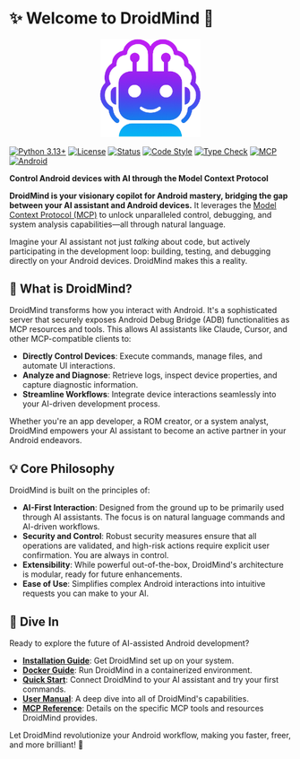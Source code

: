 # ✨ Welcome to DroidMind 🤖

<p align="center">
  <img src="assets/images/logo_neon_glow_icon.png" alt="DroidMind Logo" width="180" />
</p>

[![Python 3.13+](https://img.shields.io/badge/python-3.13+-9D00FF.svg?style=for-the-badge&logo=python&logoColor=white)](https://www.python.org/downloads/)
[![License](https://img.shields.io/badge/license-Apache_2.0-FF00FF.svg?style=for-the-badge&logo=apache&logoColor=white)](license.md)
[![Status](https://img.shields.io/badge/status-active_development-39FF14.svg?style=for-the-badge&logo=githubactions&logoColor=white)](plan.md)
[![Code Style](https://img.shields.io/badge/code_style-ruff-00FFFF.svg?style=for-the-badge&logo=ruff&logoColor=white)](https://github.com/astral-sh/ruff)
[![Type Check](https://img.shields.io/badge/type_check-pyright-FFBF00.svg?style=for-the-badge&logo=typescript&logoColor=white)](https://github.com/microsoft/pyright)
[![MCP](https://img.shields.io/badge/protocol-MCP-E6E6FA.svg?style=for-the-badge&logo=anthropic&logoColor=white)](https://modelcontextprotocol.io/)
[![Android](https://img.shields.io/badge/platform-android-A4C639.svg?style=for-the-badge&logo=android&logoColor=white)](https://www.android.com/)

**Control Android devices with AI through the Model Context Protocol**

**DroidMind is your visionary copilot for Android mastery, bridging the gap between your AI assistant and Android devices.** It leverages the [Model Context Protocol (MCP)](https://modelcontextprotocol.io/) to unlock unparalleled control, debugging, and system analysis capabilities—all through natural language.

Imagine your AI assistant not just _talking_ about code, but actively participating in the development loop: building, testing, and debugging directly on your Android devices. DroidMind makes this a reality.

## 🌌 What is DroidMind?

DroidMind transforms how you interact with Android. It's a sophisticated server that securely exposes Android Debug Bridge (ADB) functionalities as MCP resources and tools. This allows AI assistants like Claude, Cursor, and other MCP-compatible clients to:

- **Directly Control Devices**: Execute commands, manage files, and automate UI interactions.
- **Analyze and Diagnose**: Retrieve logs, inspect device properties, and capture diagnostic information.
- **Streamline Workflows**: Integrate device interactions seamlessly into your AI-driven development process.

Whether you're an app developer, a ROM creator, or a system analyst, DroidMind empowers your AI assistant to become an active partner in your Android endeavors.

## 💡 Core Philosophy

DroidMind is built on the principles of:

- **AI-First Interaction**: Designed from the ground up to be primarily used through AI assistants. The focus is on natural language commands and AI-driven workflows.
- **Security and Control**: Robust security measures ensure that all operations are validated, and high-risk actions require explicit user confirmation. You are always in control.
- **Extensibility**: While powerful out-of-the-box, DroidMind's architecture is modular, ready for future enhancements.
- **Ease of Use**: Simplifies complex Android interactions into intuitive requests you can make to your AI.

## 🚀 Dive In

Ready to explore the future of AI-assisted Android development?

- **[Installation Guide](installation.md)**: Get DroidMind set up on your system.
- **[Docker Guide](docker.md)**: Run DroidMind in a containerized environment.
- **[Quick Start](quickstart.md)**: Connect DroidMind to your AI assistant and try your first commands.
- **[User Manual](user_manual/index.md)**: A deep dive into all of DroidMind's capabilities.
- **[MCP Reference](mcp-reference.md)**: Details on the specific MCP tools and resources DroidMind provides.

Let DroidMind revolutionize your Android workflow, making you faster, freer, and more brilliant! 🌠
